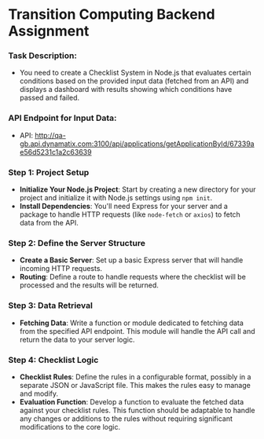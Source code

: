 # Transition Computing Backend Assignment

### Task Description:
* You need to create a Checklist System in Node.js that evaluates certain conditions
based on the provided input data (fetched from an API) and displays a dashboard with
results showing which conditions have passed and failed.

### API Endpoint for Input Data:

* API: http://qa-gb.api.dynamatix.com:3100/api/applications/getApplicationById/67339ae56d5231c1a2c63639


### Step 1: Project Setup

- **Initialize Your Node.js Project**: Start by creating a new directory for your project and initialize it with Node.js settings using `npm init`.
- **Install Dependencies**: You'll need Express for your server and a package to handle HTTP requests (like `node-fetch` or `axios`) to fetch data from the API.

### Step 2: Define the Server Structure

- **Create a Basic Server**: Set up a basic Express server that will handle incoming HTTP requests.
- **Routing**: Define a route to handle requests where the checklist will be processed and the results will be returned.

### Step 3: Data Retrieval

- **Fetching Data**: Write a function or module dedicated to fetching data from the specified API endpoint. This module will handle the API call and return the data to your server logic.

### Step 4: Checklist Logic

- **Checklist Rules**: Define the rules in a configurable format, possibly in a separate JSON or JavaScript file. This makes the rules easy to manage and modify.
- **Evaluation Function**: Develop a function to evaluate the fetched data against your checklist rules. This function should be adaptable to handle any changes or additions to the rules without requiring significant modifications to the core logic.